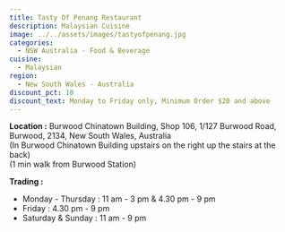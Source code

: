 ```yaml
---
title: Tasty Of Penang Restaurant
description: Malaysian Cuisine
image: ../../assets/images/tastyofpenang.jpg
categories:
  - NSW Australia - Food & Beverage
cuisine:
  - Malaysian
region:
  - New South Wales - Australia
discount_pct: 10
discount_text: Monday to Friday only, Minimum Order $20 and above
---
```

**Location :** Burwood Chinatown Building, Shop 106, 1/127 Burwood Road, Burwood, 2134, New South Wales, Australia\
(In Burwood Chinatown Building upstairs on the right up the stairs at the back)\
(1 min walk from Burwood Station)

**Trading :**

* Monday - Thursday : 11 am - 3 pm & 4.30 pm - 9 pm
* Friday : 4.30 pm - 9 pm
* Saturday & Sunday : 11 am - 9 pm

